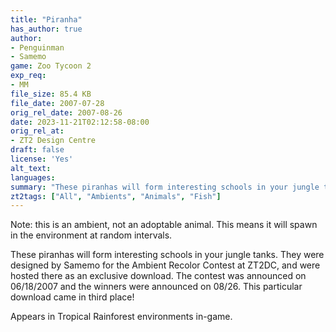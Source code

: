 ```yaml
---
title: "Piranha"
has_author: true
author: 
- Penguinman
- Samemo
game: Zoo Tycoon 2
exp_req:
- MM
file_size: 85.4 KB
file_date: 2007-07-28
orig_rel_date: 2007-08-26
date: 2023-11-21T02:12:58-08:00
orig_rel_at: 
- ZT2 Design Centre
draft: false
license: 'Yes'
alt_text: 
languages: 
summary: "These piranhas will form interesting schools in your jungle tanks."
zt2tags: ["All", "Ambients", "Animals", "Fish"]
---
```

Note: this is an ambient, not an adoptable animal. This means it will spawn in the environment at random intervals.

These piranhas will form interesting schools in your jungle tanks. They were designed by Samemo for the Ambient Recolor Contest at ZT2DC, and were hosted there as an exclusive download. The contest was announced on 06/18/2007 and the winners were announced on 08/26. This particular download came in third place!

Appears in Tropical Rainforest environments in-game.